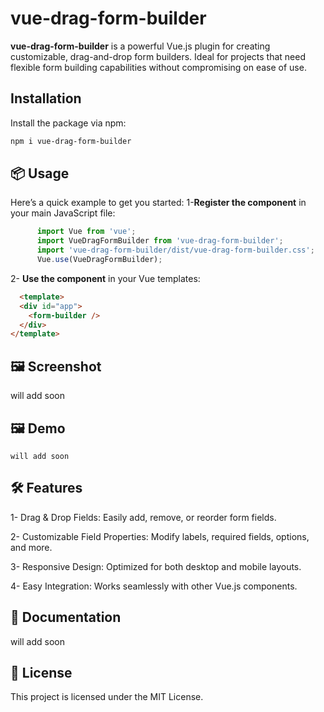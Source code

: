 # vue-drag-form-builder

**vue-drag-form-builder** is a powerful Vue.js plugin for creating customizable, drag-and-drop form builders. Ideal for projects that need flexible form building capabilities without compromising on ease of use.

## Installation

Install the package via npm:

```bash
npm i vue-drag-form-builder
```

## 📦 Usage
  Here’s a quick example to get you started:
  1-**Register the component** in your main JavaScript file:
```js
      import Vue from 'vue';
      import VueDragFormBuilder from 'vue-drag-form-builder';
      import 'vue-drag-form-builder/dist/vue-drag-form-builder.css';
      Vue.use(VueDragFormBuilder);
```
  2- **Use the component** in your Vue templates:
```html
  <template>
  <div id="app">
    <form-builder />
  </div>
</template>
```

## 🖼️ Screenshot
  will add soon 
## 🖼️ Demo
    will add soon 
## 🛠️ Features

1- Drag & Drop Fields: Easily add, remove, or reorder form fields.

2- Customizable Field Properties: Modify labels, required fields, options, and more.

3- Responsive Design: Optimized for both desktop and mobile layouts.

4- Easy Integration: Works seamlessly with other Vue.js components.

## 📖 Documentation
  will add soon 

## 📝 License
  This project is licensed under the MIT License.
